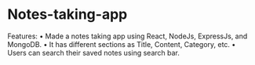 # Notes-taking-app

Features:
• Made a notes taking app using React, NodeJs, ExpressJs, and MongoDB.
• It has different sections as Title, Content, Category, etc.
• Users can search their saved notes using search bar.



